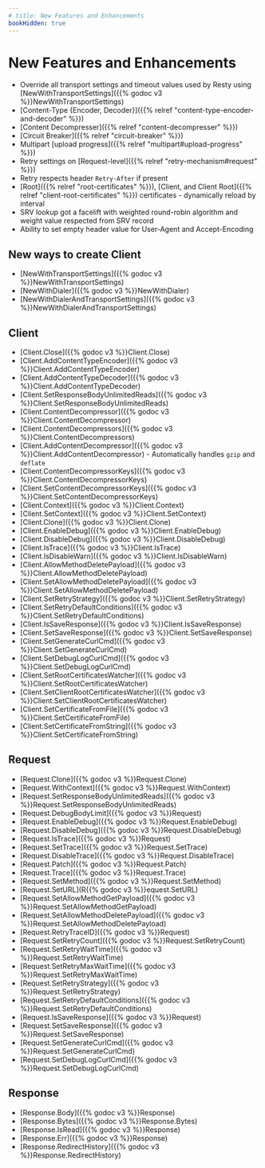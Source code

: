 ```yaml
---
# title: New Features and Enhancements
bookHidden: true
---
```


# New Features and Enhancements

* Override all transport settings and timeout values used by Resty using [NewWithTransportSettings]({{% godoc v3 %}}NewWithTransportSettings)
* [Content-Type {Encoder, Decoder}]({{% relref "content-type-encoder-and-decoder" %}})
* [Content Decompresser]({{% relref "content-decompresser" %}})
* [Circuit Breaker]({{% relref "circuit-breaker" %}})
* Multipart [upload progress]({{% relref "multipart#upload-progress" %}})
* Retry settings on [Request-level]({{% relref "retry-mechanism#request" %}})
* Retry respects header `Retry-After` if present
* [Root]({{% relref "root-certificates" %}}), [Client, and Client Root]({{% relref "client-root-certificates" %}}) certificates - dynamically reload by interval
* SRV lookup got a facelift with weighted round-robin algorithm and weight value respected from SRV record
* Ability to set empty header value for User-Agent and Accept-Encoding

## New ways to create Client

* [NewWithTransportSettings]({{% godoc v3 %}}NewWithTransportSettings)
* [NewWithDialer]({{% godoc v3 %}}NewWithDialer)
* [NewWithDialerAndTransportSettings]({{% godoc v3 %}}NewWithDialerAndTransportSettings)

## Client

* [Client.Close]({{% godoc v3 %}}Client.Close)
* [Client.AddContentTypeEncoder]({{% godoc v3 %}}Client.AddContentTypeEncoder)
* [Client.AddContentTypeDecoder]({{% godoc v3 %}}Client.AddContentTypeDecoder)
* [Client.SetResponseBodyUnlimitedReads]({{% godoc v3 %}}Client.SetResponseBodyUnlimitedReads)
* [Client.ContentDecompressor]({{% godoc v3 %}}Client.ContentDecompressor)
* [Client.ContentDecompressors]({{% godoc v3 %}}Client.ContentDecompressors)
* [Client.AddContentDecompressor]({{% godoc v3 %}}Client.AddContentDecompressor) - Automatically handles `gzip` and `deflate`
* [Client.ContentDecompressorKeys]({{% godoc v3 %}}Client.ContentDecompressorKeys)
* [Client.SetContentDecompressorKeys]({{% godoc v3 %}}Client.SetContentDecompressorKeys)
* [Client.Context]({{% godoc v3 %}}Client.Context)
* [Client.SetContext]({{% godoc v3 %}}Client.SetContext)
* [Client.Clone]({{% godoc v3 %}}Client.Clone)
* [Client.EnableDebug]({{% godoc v3 %}}Client.EnableDebug)
* [Client.DisableDebug]({{% godoc v3 %}}Client.DisableDebug)
* [Client.IsTrace]({{% godoc v3 %}}Client.IsTrace)
* [Client.IsDisableWarn]({{% godoc v3 %}}Client.IsDisableWarn)
* [Client.AllowMethodDeletePayload]({{% godoc v3 %}}Client.AllowMethodDeletePayload)
* [Client.SetAllowMethodDeletePayload]({{% godoc v3 %}}Client.SetAllowMethodDeletePayload)
* [Client.SetRetryStrategy]({{% godoc v3 %}}Client.SetRetryStrategy)
* [Client.SetRetryDefaultConditions]({{% godoc v3 %}}Client.SetRetryDefaultConditions)
* [Client.IsSaveResponse]({{% godoc v3 %}}Client.IsSaveResponse)
* [Client.SetSaveResponse]({{% godoc v3 %}}Client.SetSaveResponse)
* [Client.SetGenerateCurlCmd]({{% godoc v3 %}}Client.SetGenerateCurlCmd)
* [Client.SetDebugLogCurlCmd]({{% godoc v3 %}}Client.SetDebugLogCurlCmd)
* [Client.SetRootCertificatesWatcher]({{% godoc v3 %}}Client.SetRootCertificatesWatcher)
* [Client.SetClientRootCertificatesWatcher]({{% godoc v3 %}}Client.SetClientRootCertificatesWatcher)
* [Client.SetCertificateFromFile]({{% godoc v3 %}}Client.SetCertificateFromFile)
* [Client.SetCertificateFromString]({{% godoc v3 %}}Client.SetCertificateFromString)

## Request

* [Request.Clone]({{% godoc v3 %}}Request.Clone)
* [Request.WithContext]({{% godoc v3 %}}Request.WithContext)
* [Request.SetResponseBodyUnlimitedReads]({{% godoc v3 %}}Request.SetResponseBodyUnlimitedReads)
* [Request.DebugBodyLimit]({{% godoc v3 %}}Request)
* [Request.EnableDebug]({{% godoc v3 %}}Request.EnableDebug)
* [Request.DisableDebug]({{% godoc v3 %}}Request.DisableDebug)
* [Request.IsTrace]({{% godoc v3 %}}Request)
* [Request.SetTrace]({{% godoc v3 %}}Request.SetTrace)
* [Request.DisableTrace]({{% godoc v3 %}}Request.DisableTrace)
* [Request.Patch]({{% godoc v3 %}}Request.Patch)
* [Request.Trace]({{% godoc v3 %}}Request.Trace)
* [Request.SetMethod]({{% godoc v3 %}}Request.SetMethod)
* [Request.SetURL](R{{% godoc v3 %}}equest.SetURL)
* [Request.SetAllowMethodGetPayload]({{% godoc v3 %}}Request.SetAllowMethodGetPayload)
* [Request.SetAllowMethodDeletePayload]({{% godoc v3 %}}Request.SetAllowMethodDeletePayload)
* [Request.RetryTraceID]({{% godoc v3 %}}Request)
* [Request.SetRetryCount]({{% godoc v3 %}}Request.SetRetryCount)
* [Request.SetRetryWaitTime]({{% godoc v3 %}}Request.SetRetryWaitTime)
* [Request.SetRetryMaxWaitTime]({{% godoc v3 %}}Request.SetRetryMaxWaitTime)
* [Request.SetRetryStrategy]({{% godoc v3 %}}Request.SetRetryStrategy)
* [Request.SetRetryDefaultConditions]({{% godoc v3 %}}Request.SetRetryDefaultConditions)
* [Request.IsSaveResponse]({{% godoc v3 %}}Request)
* [Request.SetSaveResponse]({{% godoc v3 %}}Request.SetSaveResponse)
* [Request.SetGenerateCurlCmd]({{% godoc v3 %}}Request.SetGenerateCurlCmd)
* [Request.SetDebugLogCurlCmd]({{% godoc v3 %}}Request.SetDebugLogCurlCmd)


## Response

* [Response.Body]({{% godoc v3 %}}Response)
* [Response.Bytes]({{% godoc v3 %}}Response.Bytes)
* [Response.IsRead]({{% godoc v3 %}}Response)
* [Response.Err]({{% godoc v3 %}}Response)
* [Response.RedirectHistory]({{% godoc v3 %}}Response.RedirectHistory)
